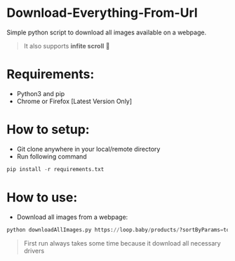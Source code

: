 # Download-Everything-From-Url
Simple python script to download all images available on a webpage.

> It also supports **infite scroll** 🚀

# Requirements:
- Python3 and pip
- Chrome or Firefox [Latest Version Only]

# How to setup:
- Git clone anywhere in your local/remote directory
- Run following command
```python
pip install -r requirements.txt
````

# How to use:
- Download all images from a webpage:
```python
python downloadAllImages.py https://loop.baby/products/?sortByParams=topProducts
```
> First run always takes some time because it download all necessary drivers
